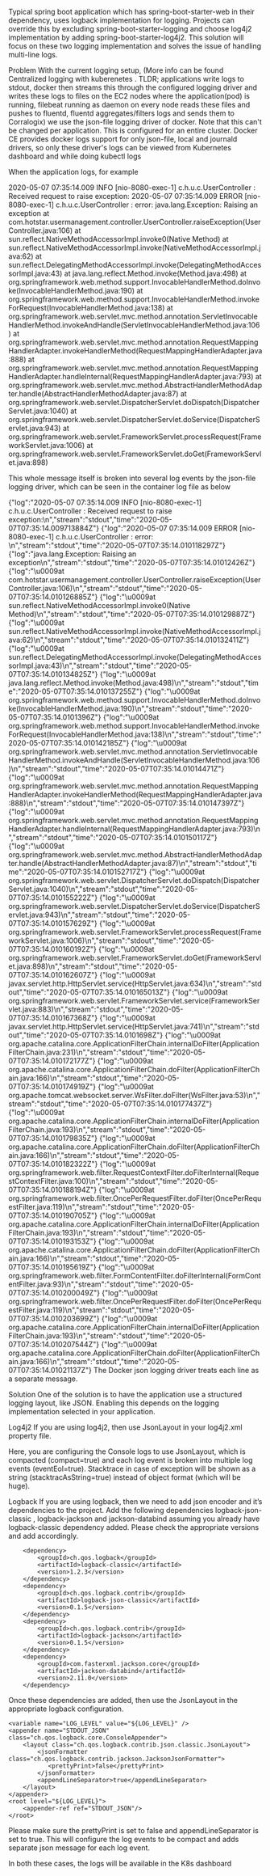 Typical spring boot application which has spring-boot-starter-web in their dependency, uses logback implementation for logging. Projects can override this by excluding spring-boot-starter-logging and choose log4j2 implementation by adding spring-boot-starter-log4j2. This solution will focus on these two logging implementation and solves the issue of handling multi-line logs.

 


Problem
With the current logging setup, (More info can be found Centralized logging with kuberenetes . TLDR; applications write logs to stdout, docker then streams this through the configured logging driver and writes these logs to files on the EC2 nodes where the application(pod) is running, filebeat running as daemon on every node reads these files and pushes to fluentd, fluentd aggregates/filters logs and sends them to Corralogix) we use the json-file logging driver of docker. Note that this can't be changed per application. This is configured for an entire cluster. Docker CE provides docker logs support for only json-file, local and journald drivers, so only these driver's logs can be viewed from Kubernetes dashboard and while doing kubectl logs <pod>

 

When the application logs, for example

2020-05-07 07:35:14.009  INFO [nio-8080-exec-1] c.h.u.c.UserController                   : Received request to raise exception:
2020-05-07 07:35:14.009 ERROR [nio-8080-exec-1] c.h.u.c.UserController                   : error:
java.lang.Exception: Raising an exception
	at com.hotstar.usermanagement.controller.UserController.raiseException(UserController.java:106)
	at sun.reflect.NativeMethodAccessorImpl.invoke0(Native Method)
	at sun.reflect.NativeMethodAccessorImpl.invoke(NativeMethodAccessorImpl.java:62)
	at sun.reflect.DelegatingMethodAccessorImpl.invoke(DelegatingMethodAccessorImpl.java:43)
	at java.lang.reflect.Method.invoke(Method.java:498)
	at org.springframework.web.method.support.InvocableHandlerMethod.doInvoke(InvocableHandlerMethod.java:190)
	at org.springframework.web.method.support.InvocableHandlerMethod.invokeForRequest(InvocableHandlerMethod.java:138)
	at org.springframework.web.servlet.mvc.method.annotation.ServletInvocableHandlerMethod.invokeAndHandle(ServletInvocableHandlerMethod.java:106)
	at org.springframework.web.servlet.mvc.method.annotation.RequestMappingHandlerAdapter.invokeHandlerMethod(RequestMappingHandlerAdapter.java:888)
	at org.springframework.web.servlet.mvc.method.annotation.RequestMappingHandlerAdapter.handleInternal(RequestMappingHandlerAdapter.java:793)
	at org.springframework.web.servlet.mvc.method.AbstractHandlerMethodAdapter.handle(AbstractHandlerMethodAdapter.java:87)
	at org.springframework.web.servlet.DispatcherServlet.doDispatch(DispatcherServlet.java:1040)
	at org.springframework.web.servlet.DispatcherServlet.doService(DispatcherServlet.java:943)
	at org.springframework.web.servlet.FrameworkServlet.processRequest(FrameworkServlet.java:1006)
	at org.springframework.web.servlet.FrameworkServlet.doGet(FrameworkServlet.java:898)
 

This whole message itself is broken into several log events by the json-file logging driver, which can be seen in the container log file as below

{"log":"2020-05-07 07:35:14.009  INFO [nio-8080-exec-1] c.h.u.c.UserController                   : Received request to raise exception:\n","stream":"stdout","time":"2020-05-07T07:35:14.009713884Z"}
{"log":"2020-05-07 07:35:14.009 ERROR [nio-8080-exec-1] c.h.u.c.UserController                   : error: \n","stream":"stdout","time":"2020-05-07T07:35:14.010118297Z"}
{"log":"java.lang.Exception: Raising an exception\n","stream":"stdout","time":"2020-05-07T07:35:14.01012426Z"}
{"log":"\u0009at com.hotstar.usermanagement.controller.UserController.raiseException(UserController.java:106)\n","stream":"stdout","time":"2020-05-07T07:35:14.010126885Z"}
{"log":"\u0009at sun.reflect.NativeMethodAccessorImpl.invoke0(Native Method)\n","stream":"stdout","time":"2020-05-07T07:35:14.010129887Z"}
{"log":"\u0009at sun.reflect.NativeMethodAccessorImpl.invoke(NativeMethodAccessorImpl.java:62)\n","stream":"stdout","time":"2020-05-07T07:35:14.010132411Z"}
{"log":"\u0009at sun.reflect.DelegatingMethodAccessorImpl.invoke(DelegatingMethodAccessorImpl.java:43)\n","stream":"stdout","time":"2020-05-07T07:35:14.010134825Z"}
{"log":"\u0009at java.lang.reflect.Method.invoke(Method.java:498)\n","stream":"stdout","time":"2020-05-07T07:35:14.010137255Z"}
{"log":"\u0009at org.springframework.web.method.support.InvocableHandlerMethod.doInvoke(InvocableHandlerMethod.java:190)\n","stream":"stdout","time":"2020-05-07T07:35:14.0101396Z"}
{"log":"\u0009at org.springframework.web.method.support.InvocableHandlerMethod.invokeForRequest(InvocableHandlerMethod.java:138)\n","stream":"stdout","time":"2020-05-07T07:35:14.010142185Z"}
{"log":"\u0009at org.springframework.web.servlet.mvc.method.annotation.ServletInvocableHandlerMethod.invokeAndHandle(ServletInvocableHandlerMethod.java:106)\n","stream":"stdout","time":"2020-05-07T07:35:14.01014471Z"}
{"log":"\u0009at org.springframework.web.servlet.mvc.method.annotation.RequestMappingHandlerAdapter.invokeHandlerMethod(RequestMappingHandlerAdapter.java:888)\n","stream":"stdout","time":"2020-05-07T07:35:14.010147397Z"}
{"log":"\u0009at org.springframework.web.servlet.mvc.method.annotation.RequestMappingHandlerAdapter.handleInternal(RequestMappingHandlerAdapter.java:793)\n","stream":"stdout","time":"2020-05-07T07:35:14.010150117Z"}
{"log":"\u0009at org.springframework.web.servlet.mvc.method.AbstractHandlerMethodAdapter.handle(AbstractHandlerMethodAdapter.java:87)\n","stream":"stdout","time":"2020-05-07T07:35:14.010152717Z"}
{"log":"\u0009at org.springframework.web.servlet.DispatcherServlet.doDispatch(DispatcherServlet.java:1040)\n","stream":"stdout","time":"2020-05-07T07:35:14.010155222Z"}
{"log":"\u0009at org.springframework.web.servlet.DispatcherServlet.doService(DispatcherServlet.java:943)\n","stream":"stdout","time":"2020-05-07T07:35:14.010157629Z"}
{"log":"\u0009at org.springframework.web.servlet.FrameworkServlet.processRequest(FrameworkServlet.java:1006)\n","stream":"stdout","time":"2020-05-07T07:35:14.010160192Z"}
{"log":"\u0009at org.springframework.web.servlet.FrameworkServlet.doGet(FrameworkServlet.java:898)\n","stream":"stdout","time":"2020-05-07T07:35:14.010162607Z"}
{"log":"\u0009at javax.servlet.http.HttpServlet.service(HttpServlet.java:634)\n","stream":"stdout","time":"2020-05-07T07:35:14.010165013Z"}
{"log":"\u0009at org.springframework.web.servlet.FrameworkServlet.service(FrameworkServlet.java:883)\n","stream":"stdout","time":"2020-05-07T07:35:14.010167368Z"}
{"log":"\u0009at javax.servlet.http.HttpServlet.service(HttpServlet.java:741)\n","stream":"stdout","time":"2020-05-07T07:35:14.0101698Z"}
{"log":"\u0009at org.apache.catalina.core.ApplicationFilterChain.internalDoFilter(ApplicationFilterChain.java:231)\n","stream":"stdout","time":"2020-05-07T07:35:14.010172177Z"}
{"log":"\u0009at org.apache.catalina.core.ApplicationFilterChain.doFilter(ApplicationFilterChain.java:166)\n","stream":"stdout","time":"2020-05-07T07:35:14.010174919Z"}
{"log":"\u0009at org.apache.tomcat.websocket.server.WsFilter.doFilter(WsFilter.java:53)\n","stream":"stdout","time":"2020-05-07T07:35:14.010177437Z"}
{"log":"\u0009at org.apache.catalina.core.ApplicationFilterChain.internalDoFilter(ApplicationFilterChain.java:193)\n","stream":"stdout","time":"2020-05-07T07:35:14.010179835Z"}
{"log":"\u0009at org.apache.catalina.core.ApplicationFilterChain.doFilter(ApplicationFilterChain.java:166)\n","stream":"stdout","time":"2020-05-07T07:35:14.010182322Z"}
{"log":"\u0009at org.springframework.web.filter.RequestContextFilter.doFilterInternal(RequestContextFilter.java:100)\n","stream":"stdout","time":"2020-05-07T07:35:14.010188194Z"}
{"log":"\u0009at org.springframework.web.filter.OncePerRequestFilter.doFilter(OncePerRequestFilter.java:119)\n","stream":"stdout","time":"2020-05-07T07:35:14.010190705Z"}
{"log":"\u0009at org.apache.catalina.core.ApplicationFilterChain.internalDoFilter(ApplicationFilterChain.java:193)\n","stream":"stdout","time":"2020-05-07T07:35:14.010193153Z"}
{"log":"\u0009at org.apache.catalina.core.ApplicationFilterChain.doFilter(ApplicationFilterChain.java:166)\n","stream":"stdout","time":"2020-05-07T07:35:14.010195619Z"}
{"log":"\u0009at org.springframework.web.filter.FormContentFilter.doFilterInternal(FormContentFilter.java:93)\n","stream":"stdout","time":"2020-05-07T07:35:14.010200049Z"}
{"log":"\u0009at org.springframework.web.filter.OncePerRequestFilter.doFilter(OncePerRequestFilter.java:119)\n","stream":"stdout","time":"2020-05-07T07:35:14.010203699Z"}
{"log":"\u0009at org.apache.catalina.core.ApplicationFilterChain.internalDoFilter(ApplicationFilterChain.java:193)\n","stream":"stdout","time":"2020-05-07T07:35:14.010207544Z"}
{"log":"\u0009at org.apache.catalina.core.ApplicationFilterChain.doFilter(ApplicationFilterChain.java:166)\n","stream":"stdout","time":"2020-05-07T07:35:14.01021137Z"}
The Docker json logging driver treats each line as a separate message.


Solution
One of the solution is to have the application use a structured logging layout, like JSON. Enabling this depends on the logging implementation selected in your application.


Log4j2
If you are using log4j2, then use JsonLayout  in your log4j2.xml property file.

<?xml version="1.0" encoding="UTF-8"?>
<Configuration status="INFO">
    <Appenders>
        <Console name="ConsoleJSONAppender" target="SYSTEM_OUT">
            <JsonLayout eventEol="true" compact="true" stacktraceAsString="true">
            </JsonLayout>
        </Console>
    </Appenders>
    <Loggers>
        <Root level="${env:LOG_LEVEL:-info}" additivity="false">
            <AppenderRef ref="ConsoleJSONAppender" />
        </Root>
    </Loggers>
</Configuration>
Here, you are configuring the Console logs to use JsonLayout, which is compacted (compact=true) and each log event is broken into multiple log events (eventEol=true). Stacktrace in case of exception will be shown as a string (stacktracAsString=true) instead of object format (which will be huge).



Logback
If you are using logback, then we need to add json encoder and it’s dependencies to the project. Add the following dependencies logback-json-classic , logback-jackson and jackson-databind assuming you already have logback-classic dependency added. Please check the appropriate versions and add accordingly.


		<dependency>
			<groupId>ch.qos.logback</groupId>
			<artifactId>logback-classic</artifactId>
			<version>1.2.3</version>
		</dependency>
		<dependency>
			<groupId>ch.qos.logback.contrib</groupId>
			<artifactId>logback-json-classic</artifactId>
			<version>0.1.5</version>
		</dependency>
		<dependency>
			<groupId>ch.qos.logback.contrib</groupId>
			<artifactId>logback-jackson</artifactId>
			<version>0.1.5</version>
		</dependency>
		<dependency>
			<groupId>com.fasterxml.jackson.core</groupId>
			<artifactId>jackson-databind</artifactId>
			<version>2.11.0</version>
		</dependency>
Once these dependencies are added, then use the JsonLayout in the appropriate logback configuration. 

    <variable name="LOG_LEVEL" value="${LOG_LEVEL}" />
    <appender name="STDOUT_JSON" class="ch.qos.logback.core.ConsoleAppender">
        <layout class="ch.qos.logback.contrib.json.classic.JsonLayout">
            <jsonFormatter class="ch.qos.logback.contrib.jackson.JacksonJsonFormatter">
               <prettyPrint>false</prettyPrint>
            </jsonFormatter>
            <appendLineSeparator>true</appendLineSeparator>
        </layout>
    </appender>
    <root level="${LOG_LEVEL}">
        <appender-ref ref="STDOUT_JSON"/>
    </root>
Please make sure the prettyPrint is set to false and appendLineSeparator is set to true. This will configure the log events to be compact and adds separate json message for each log event.



 

In both these cases, the logs will be available in the K8s dashboard 



 